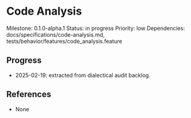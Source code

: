 # Code Analysis
Milestone: 0.1.0-alpha.1
Status: in progress
Priority: low
Dependencies: docs/specifications/code-analysis.md, tests/behavior/features/code_analysis.feature

## Progress
- 2025-02-19: extracted from dialectical audit backlog.

## References
- None
